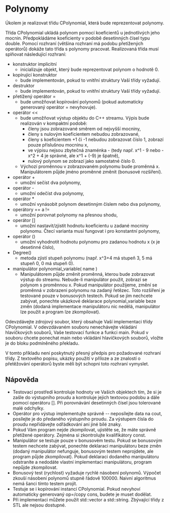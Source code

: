# Polynomy #

Úkolem je realizovat třídu CPolynomial, která bude reprezentovat polynomy.

Třída CPolynomial ukládá polynom pomocí koeficientů u jednotlivých jeho mocnin. Předpokládáme koeficienty v podobě desetinných čísel typu double. Pomocí rozhraní (většina rozhraní má podobu přetížených operátorů) dokáže tato třída s polynomy pracovat. Realizovaná třída musí splňovat následující rozhraní:

* konstruktor implicitní
    * inicializuje objekt, který bude reprezentovat polynom o hodnotě 0.
* kopírující konstruktor
    * bude implementován, pokud to vnitřní struktury Vaší třídy vyžadují.
* destruktor
    * bude implementován, pokud to vnitřní struktury Vaší třídy vyžadují.
* přetížený operátor =
    * bude umožňovat kopírování polynomů (pokud automaticky generovaný operátor = nevyhovuje).
* operátor <<
    * bude umožňovat výstup objektu do C++ streamu. Výpis bude realizován v kompaktní podobě:
        * členy jsou zobrazované směrem od nejvyšší mocniny,
        * členy s nulovým koeficientem nebudou zobrazované,
        * členy s koeficientem +1 či -1 nebudou zobrazovat číslo 1, zobrazí pouze příslušnou mocninu x,
        * ve výpisu nejsou zbytečná znaménka - (tedy např. x^1 - 9 nebo - x^2 + 4 je správné, ale x^1 + (-9) je špatně),
        * nulový polynom se zobrazí jako samostatné číslo 0.
    * Výchozí proměnnou v zobrazovaném polynomu bude proměnná x. Manipulátorem půjde jméno proměnné změnit (bonusové rozšíření).
* operátor +
    * umožní sečíst dva polynomy,
* operátor -
    * umožní odečíst dva polynomy,
* operátor *
    * umožní vynásobit polynom desetinným číslem nebo dva polynomy,
* operátory == a !=
    * umožní porovnat polynomy na přesnou shodu,
* operátor []
    * umožní nastavit/zjistit hodnotu koeficientu u zadané mocniny polynomu. Čtecí varianta musí fungovat i pro konstantní polynomy,
* operátor ()
    * umožní vyhodnotit hodnotu polynomu pro zadanou hodnotu x (x je desetinné číslo),
* Degree()
    * metoda zjistí stupeň polynomu (např. x^3+4 má stupeň 3, 5 má stupeň 0, 0 má stupeň 0).
* manipulátor polynomial_variable( name )
    * Manipulátorem půjde změnit proměnná, kterou bude zobrazovat výstup do streamu. Nebude-li manipulátor použit, zobrazí se polynom s proměnnou x. Pokud manipulátor použijeme, změní se proměnná v zobrazeni polynomu na zadaný řetězec. Toto rozšíření je testované pouze v bonusových testech. Pokud se jím nechcete zabývat, ponechte ukázkové deklarace polynomial_variable beze změn (dodaná implementace manipulátoru nic nedělá, manipulátor lze použít a program lze zkompilovat).

Odevzdávejte zdrojový soubor, který obsahuje Vaší implementaci třídy CPolynomial. V odevzdávaném souboru nenechávejte vkládání hlavičkových souborů, Vaše testovací funkce a funkci main. Pokud v souboru chcete ponechat main nebo vkládání hlavičkových souborů, vložte je do bloku podmíněného překladu.

V tomto příkladu není poskytnutý přesný předpis pro požadované rozhraní třídy. Z textového popisu, ukázky použití v příloze a ze znalostí o přetěžování operátorů byste měli být schopni toto rozhraní vymyslet.

## Nápověda ##

* Testovací prostředí kontroluje hodnoty ve Vašich objektech tím, že si je zašle do výstupního proudu a kontroluje jejich textovou podobu a dále pomocí operátoru []. Při porovnávání desetinných čísel jsou tolerované malé odchylky.
* Operátor pro výstup implementujte správně -- neposílejte data na cout, posílejte je do předaného výstupního proudu. Za výstupem čísla do proudu nepřidávejte odřádkování ani jiné bílé znaky.
* Pokud Vám program nejde zkompilovat, ujistěte se, že máte správně přetížené operátory. Zejména si zkontrolujte kvalifikátory const.
* Manipulátor se testuje pouze v bonusovém testu. Pokud se bonusovým testem nechcete zabývat, ponechte deklaraci manipulátoru beze změn (dodaný manipulátor nefunguje, bonusovým testem neprojdete, ale program půjde zkompilovat). Pokud deklaraci dodaného manipulátoru odstraníte a nedodáte vlastní implementaci manipulátoru, program nepůjde zkompilovat.
* Bonusový test (rychlost) vyžaduje rychlé násobení polynomů. Výpočet zkouší násobení polynomů stupně řádově 100000. Naivní algoritmus nemá šanci tímto testem projít.
* Testuje se i kopírování instancí CPolynomial. Pokud nevyhoví automaticky generovaný op=/copy cons, budete je muset dodělat.
* Při implementaci můžete použít std::vector a std::string. Zbývající třídy z STL ale nejsou dostupné.
